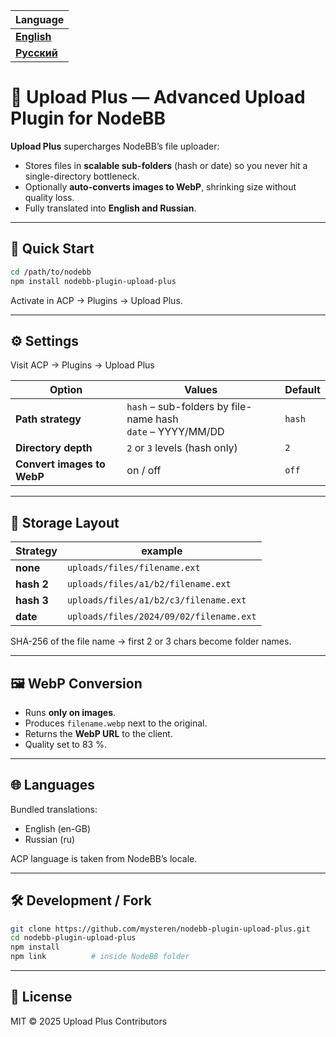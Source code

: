 | Language |
|----------|
| [**English**](README.md) |
| [**Русский**](README.ru.md) |


# 📁 Upload Plus — Advanced Upload Plugin for NodeBB

**Upload Plus** supercharges NodeBB’s file uploader:



- Stores files in **scalable sub-folders** (hash or date) so you never hit a single-directory bottleneck.  
- Optionally **auto-converts images to WebP**, shrinking size without quality loss.  
- Fully translated into **English and Russian**.

---

## 🚀 Quick Start

```bash
cd /path/to/nodebb
npm install nodebb-plugin-upload-plus
```

Activate in ACP → Plugins → Upload Plus.

---

## ⚙️ Settings

Visit ACP → Plugins → Upload Plus

| Option | Values | Default |
|---|---|---|
| **Path strategy** | `hash` – sub-folders by file-name hash<br>`date` – YYYY/MM/DD | `hash` |
| **Directory depth** | `2` or `3` levels (hash only) | `2` |
| **Convert images to WebP** | on / off | `off` |

---

## 📂 Storage Layout

| Strategy | example |
|---|---|
| **none** | `uploads/files/filename.ext` | 
| **hash 2** | `uploads/files/a1/b2/filename.ext` |
| **hash 3** | `uploads/files/a1/b2/c3/filename.ext` | 
| **date** | `uploads/files/2024/09/02/filename.ext` |

SHA-256 of the file name → first 2 or 3 chars become folder names.

---

## 🖼️ WebP Conversion

- Runs **only on images**.  
- Produces `filename.webp` next to the original.  
- Returns the **WebP URL** to the client.  
- Quality set to 83 %.

---

## 🌐 Languages

Bundled translations:

- English (en-GB)  
- Russian (ru)

ACP language is taken from NodeBB’s locale.

---

## 🛠️ Development / Fork

```bash
git clone https://github.com/mysteren/nodebb-plugin-upload-plus.git
cd nodebb-plugin-upload-plus
npm install
npm link          # inside NodeBB folder
```

---

## 📄 License

MIT © 2025 Upload Plus Contributors